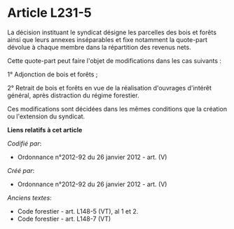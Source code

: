 # Article L231-5

La décision instituant le syndicat désigne les parcelles des bois et forêts ainsi que leurs annexes inséparables et fixe
notamment la quote-part dévolue à chaque membre dans la répartition des revenus nets.

Cette quote-part peut faire l'objet de modifications dans les cas suivants :

1° Adjonction de bois et forêts ;

2° Retrait de bois et forêts en vue de la réalisation d'ouvrages d'intérêt général, après distraction du régime forestier.

Ces modifications sont décidées dans les mêmes conditions que la création ou l'extension du syndicat.

**Liens relatifs à cet article**

_Codifié par_:

  - Ordonnance n°2012-92 du 26 janvier 2012 - art. (V)

_Créé par_:

  - Ordonnance n°2012-92 du 26 janvier 2012 - art. (V)

_Anciens textes_:

  - Code forestier - art. L148-5 (VT), al 1 et 2.
  - Code forestier - art. L148-7 (VT)
